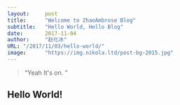 ```yaml
---
layout:     post 
title:      "Welcome to ZhaoAmbrose Blog"
subtitle:   "Hello World, Hello Blog"
date:       2017-11-04
author:     "赵化冰"
URL: "/2017/11/03/hello-world/"
image:      "https://img.nikola.ltd/post-bg-2015.jpg"
---
```


> “Yeah It's on. ”


## Hello World!
